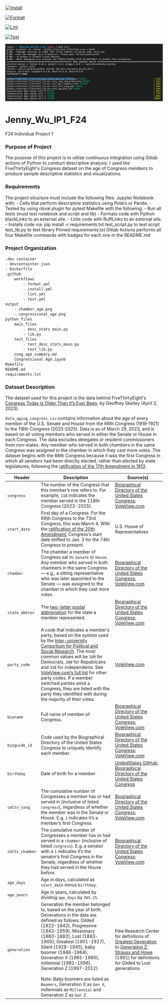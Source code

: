 [![Install](https://github.com/nogibjj/Jenny_Wu_F24_IP1/actions/workflows/install.yml/badge.svg)](https://github.com/nogibjj/Jenny_Wu_F24_IP1/actions/workflows/install.yml)

[![Format](https://github.com/nogibjj/Jenny_Wu_MP2_F24/actions/workflows/hello.yml/badge.svg)](https://github.com/nogibjj/Jenny_Wu_MP2_F24/actions/workflows/hello.yml)

[![Lint](https://github.com/nogibjj/Jenny_Wu_F24_IP1/actions/workflows/lint.yml/badge.svg)](https://github.com/nogibjj/Jenny_Wu_F24_IP1/actions/workflows/lint.yml)

[![Test](https://github.com/nogibjj/Jenny_Wu_F24_IP1/actions/workflows/test.yml/badge.svg)](https://github.com/nogibjj/Jenny_Wu_F24_IP1/actions/workflows/test.yml)

![alt text](Picture1.png)

# Jenny_Wu_IP1_F24
F24 Individual Project 1

### Purpose of Project
The purpose of this project is to utilize continuous integration using Gitlab actions of Python to conduct descriptive analysis. I used the FiveThirtyEight's Congress dataset on the age of Congress members to produce sample descriptive statistics and visualizations.

### Requirements
The project structure must include the following files:
    Jupyter Notebook with: 
        - Cells that perform descriptive statistics using Polars or Panda.
        - Tested by using nbval plugin for pytest
    Makefile with the following:
        - Run all tests (must test notebook and script and lib)
        - Formats code with Python blackLinks to an external site.
        - Lints code with RuffLinks to an external site.
        - Installs code via:  pip install -r requirements.txt
    test_script.py to test script
    test_lib.py to test library
    Pinned requirements.txt
    Gitlab Actions performs all four Makefile commands with badges for each one in the README.md

### Project Organization 
    .dev container
    - devcontainter.json
    - Dockerfile
    .github 
        workflows
            - format.yml
            - install.yml
            - lint.yml
            - test.yml
    output
        - chamber_age.png
        - congressional_age.png
    python_files
        main_files
            - desc_stats_main.py
            - lib.py
        test_files
            - test_desc_stats_main.py
            - test_lib.py
        cong_age_summary.md
        Congressional Age.ipynb
    Makefile
    README.md
    requirements.txt


### Dataset Description
The dataset used for this project is the data behind FiveThirtyEight's [Congress Today Is Older Than It’s Ever Been](https://fivethirtyeight.com/features/aging-congress-boomers/), by Geoffrey Skelley (April 3, 2023).

`data_aging_congress.csv` contains information about the age of every member of the U.S. Senate and House from the 66th Congress (1919-1921) to the 118th Congress (2023-2025). Data is as of March 29, 2023, and is based on all voting members who served in either the Senate or House in each Congress. The data excludes delegates or resident commissioners from non-states. Any member who served in both chambers in the same Congress was assigned to the chamber in which they cast more votes. The dataset begins with the 66th Congress because it was the first Congress in which all senators had been directly elected, rather than elected by state legislatures, following the [ratification of the 17th Amendment in 1913](https://constitutioncenter.org/the-constitution/amendments/amendment-xvii). 

| Header | Description | Source(s) | 
| ----- | ------------ | ------ |
| `congress` | The number of the Congress that this member’s row refers to. For example, `118` indicates the member served in the 118th Congress (2023-2025). | [Biographical Directory of the United States Congress](https://bioguide.congress.gov/); [VoteView.com](https://voteview.com/) | 
| `start_date` | First day of a Congress. For the 66th Congress to the 73rd Congress, this was March 4. With the [ratification of the 20th Amendment](https://constitutioncenter.org/the-constitution/amendments/amendment-xx), Congress’s start date shifted to Jan. 3 for the 74th Congress to present. | U.S. House of Representatives | 
| `chamber` | The chamber a member of Congress sat in: `Senate` or `House`. Any member who served in both chambers in the same Congress — e.g., a sitting representative who was later appointed to the Senate — was assigned to the chamber in which they cast more votes. | [Biographical Directory of the United States Congress](https://bioguide.congress.gov/); [VoteView.com](https://voteview.com/) | 
| `state_abbrev` | The [two-letter postal abbreviation](https://www.bls.gov/respondents/mwr/electronic-data-interchange/appendix-d-usps-state-abbreviations-and-fips-codes.htm) for the state a member represented. | [Biographical Directory of the United States Congress](https://bioguide.congress.gov/); [VoteView.com](https://voteview.com/) | 
| `party_code` | A code that indicates a member’s party, based on the system used by the [Inter-university Consortium for Political and Social Research](https://www.icpsr.umich.edu/web/ICPSR/studies/07757/datasets/0001/variables/V13?archive=ICPSR). The most common values will be `100` for Democrats, `200` for Republicans and `328` for independents. See [VoteView.com’s full list](https://voteview.com/articles/data_help_parties) for other party codes. If a member switched parties amid a Congress, they are listed with the party they identified with during the majority of their votes. | [VoteView.com](https://voteview.com/) | 
| `bioname` | Full name of member of Congress. | [Biographical Directory of the United States Congress](https://bioguide.congress.gov/); [VoteView.com](https://voteview.com/) | 
| `bioguide_id` | Code used by the Biographical Directory of the United States Congress to uniquely identify each member. | [Biographical Directory of the United States Congress](https://bioguide.congress.gov/); [VoteView.com](https://voteview.com/) | 
| `birthday` | Date of birth for a member. | [UnitedStates GitHub](https://github.com/unitedstates/congress-legislators); [Biographical Directory of the United States Congress](https://bioguide.congress.gov/) | 
| `cmltv_cong` | The cumulative number of Congresses a member has or had served in (inclusive of listed `congress`), regardless of whether the member was in the Senate or House. E.g. `1` indicates it’s a member’s first Congress. | [Biographical Directory of the United States Congress](https://bioguide.congress.gov/); [VoteView.com](https://voteview.com/) | 
| `cmltv_chamber` | The cumulative number of Congresses a member has or had served in a `chamber` (inclusive of listed `congress`). E.g. a senator with a `1` indicates it’s the senator’s first Congress in the Senate, regardless of whether they had served in the House before. | [Biographical Directory of the United States Congress](https://bioguide.congress.gov/); [VoteView.com](https://voteview.com/) | 
| `age_days` | Age in days, calculated as `start_date` minus `birthday`. | |
| `age_years` | Age in years, calculated by dividing `age_days` by `365.25`. | | 
| `generation` | Generation the member belonged to, based on the year of birth. Generations in the data are defined as follows: Gilded (1822-1842), Progressive (1843-1859), Missionary (1860-1882), Lost (1883-1900), Greatest (1901-1927), Silent (1928-1945), baby boomer (1946-1964), Generation X (1965-1980), millennial (1981-1996), Generation Z (1997-2012). <br><br>Note: Baby boomers are listed as `Boomers`, Generation X as `Gen X`, millennials as `Millennial` and Generation Z as `Gen Z`. | Pew Research Center for definitions of [Greatest Generation](https://www.pewresearch.org/politics/2016/12/15/americans-name-the-10-most-significant-historic-events-of-their-lifetimes/) to [Generation Z](https://www.pewresearch.org/fact-tank/2020/04/28/millennials-overtake-baby-boomers-as-americas-largest-generation/); [Strauss and Howe](https://journals.sagepub.com/doi/abs/10.1177/153660069301400207?journalCode=jhra) (1991) for definitions for Gilded to Lost generations. | 
